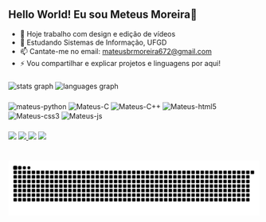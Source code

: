 <h2 align="left">Hello World! Eu sou Meteus Moreira👋</h2>

- 🔭 Hoje trabalho com design e edição de vídeos
- 🌱 Estudando Sistemas de Informação, UFGD
- 📫 Cantate-me no email: mateusbrmoreira672@gmail.com
- ⚡ Vou compartilhar e explicar projetos e linguagens por aqui!  

###

<div align="left">
  <img src="https://github-readme-stats.vercel.app/api?username=MateusMoreira001&hide_title=false&hide_rank=false&show_icons=true&include_all_commits=true&count_private=true&disable_animations=false&theme=dracula&locale=en&hide_border=false" height="150" alt="stats graph"  />
  <img src="https://github-readme-stats.vercel.app/api/top-langs?username=MateusMoreira001&locale=en&hide_title=false&layout=compact&card_width=320&langs_count=5&theme=dracula&hide_border=false" height="150" alt="languages graph"  />
</div>

###

<div style="display: inline_block">
  <img align="center" alt="mateus-python" height="38" width="40" src="https://cdn.jsdelivr.net/gh/devicons/devicon@latest/icons/python/python-original.svg"/>
  <img align="center" alt="Mateus-C" height="38" width="40" src="https://cdn.jsdelivr.net/gh/devicons/devicon@latest/icons/c/c-original.svg"/>
  <img align="center" alt="Mateus-C++" height="38" width="40" src="https://cdn.jsdelivr.net/gh/devicons/devicon@latest/icons/cplusplus/cplusplus-original.svg" />
<img align="center" alt="Mateus-html5" height="38" width="40" 
  src="https://cdn.jsdelivr.net/gh/devicons/devicon@latest/icons/html5/html5-original.svg"/>        
<img align="center" alt="Mateus-css3" height="38" width="40" 
  src="https://cdn.jsdelivr.net/gh/devicons/devicon@latest/icons/css3/css3-original.svg"/>        
  <img align="center" alt="Mateus-js" height="38" width="40" src="https://cdn.jsdelivr.net/gh/devicons/devicon@latest/icons/javascript/javascript-original.svg" />

###

<div>
  <a href="https://www.tiktok.com/@mateuzao_show?_t=ZM-8v3HoncqPbz&_r=1" target="_blank"><img src="https://img.shields.io/badge/TikTok-000000?style=for-the-badge&logo=tiktok&logoColor=white" target="_blank"></a>
  <a href="https://www.instagram.com/matt3eus?igsh=MWI3MnZ3aXVlNmpteA==" target="_blank">
  <img src="https://img.shields.io/badge/Instagram-E4405F?style=for-the-badge&logo=instagram&logoColor=white"> </a>
  <a href="" target="blank"><img src="https://img.shields.io/badge/LinkedIn-0077B5?style=for-the-badge&logo=linkedin&logoColor=white" target="_blank"></a>
  <a href="https://open.spotify.com/user/1fb3x5q4rrdx9e95obj7xjd4l?si=3a1355e9cbc1459a" target="blank"><img src="https://img.shields.io/badge/Spotify-1ED760?&style=for-the-badge&logo=spotify&logoColor=white" target="_blank"></a>
</div>


###


<div align="left">
</div>

###

<br clear="both">

<img src="https://raw.githubusercontent.com/MateusMoreira001/MateusMoreira001/output/snake.svg" alt="Snake animation" />

###
